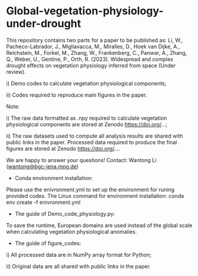 # Global-vegetation-physiology-under-drought

This repository contains two parts for a paper to be published as: Li, W., Pacheco-Labrador, J., Migliavacca, M., Miralles, D., Hoek van Dijke, A., Reichstein, M., Forkel, M., Zhang, W., Frankenberg, C., Panwar, A., Zhang, Q., Weber, U., Gentine, P., Orth, R. (2023). Widespread and complex drought effects on vegetation physiology inferred from space (Under review).

i) Demo codes to calculate vegetation physiological components;

ii) Codes required to reproduce main figures in the paper.

Note:

i) The raw data formatted as .npy required to calculate vegetation physiological components are stored at Zenodo https://doi.org/...;

ii) The raw datasets used to compute all analysis results are shared with public links in the paper. Processed data required to produce the final figures  are stored at Zenodo https://doi.org/....

We are happy to answer your questions! Contact: Wantong Li (wantong@bgc-jena.mpg.de)

* Conda environment installation:

Please use the enivronment.yml to set up the environment for runing provided codes. The Linux command for environment installation: conda env create -f enivronment.yml

* The guide of Demo_code_physiology.py:

To save the runtime, European domains are used instead of the global scale when calculating vegetation physiological anomalies.

* The guide of figure_codes:

i) All processed data are in NumPy array format for Python;

ii) Original data are all shared with public links in the paper.
